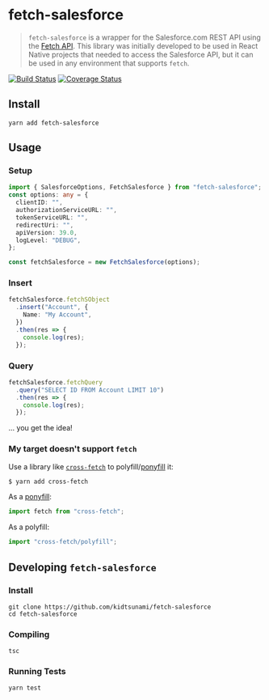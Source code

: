 # fetch-salesforce

> `fetch-salesforce` is a wrapper for the Salesforce.com REST API using the [Fetch API](https://developer.mozilla.org/en-US/docs/Web/API/Fetch_API). This library was initially developed to be used in React Native projects that needed to access the Salesforce API, but it can be used in any environment that supports `fetch`.

[![Build Status](https://travis-ci.org/kidtsunami/fetch-salesforce.svg?branch=master)](https://travis-ci.org/kidtsunami/fetch-salesforce)
[![Coverage Status](https://coveralls.io/repos/github/kidtsunami/fetch-salesforce/badge.svg?branch=master)](https://coveralls.io/github/kidtsunami/fetch-salesforce?branch=master)

## Install

```
yarn add fetch-salesforce
```

## Usage

### Setup

```ts
import { SalesforceOptions, FetchSalesforce } from "fetch-salesforce";
const options: any = {
  clientID: "",
  authorizationServiceURL: "",
  tokenServiceURL: "",
  redirectUri: "",
  apiVersion: 39.0,
  logLevel: "DEBUG",
};

const fetchSalesforce = new FetchSalesforce(options);
```

### Insert

```ts
fetchSalesforce.fetchSObject
  .insert("Account", {
    Name: "My Account",
  })
  .then(res => {
    console.log(res);
  });
```

### Query

```ts
fetchSalesforce.fetchQuery
  .query("SELECT ID FROM Account LIMIT 10")
  .then(res => {
    console.log(res);
  });
```

... you get the idea!

### My target doesn't support `fetch`

Use a library like [`cross-fetch`](https://github.com/lquixada/cross-fetch) to polyfill/[ponyfill](https://github.com/sindresorhus/ponyfill) it:

```sh
$ yarn add cross-fetch
```

As a [ponyfill](https://github.com/sindresorhus/ponyfill):

```ts
import fetch from "cross-fetch";
```

As a polyfill:

```ts
import "cross-fetch/polyfill";
```

## Developing `fetch-salesforce`

### Install

```
git clone https://github.com/kidtsunami/fetch-salesforce
cd fetch-salesforce
```

### Compiling

```
tsc
```

### Running Tests

```
yarn test
```
